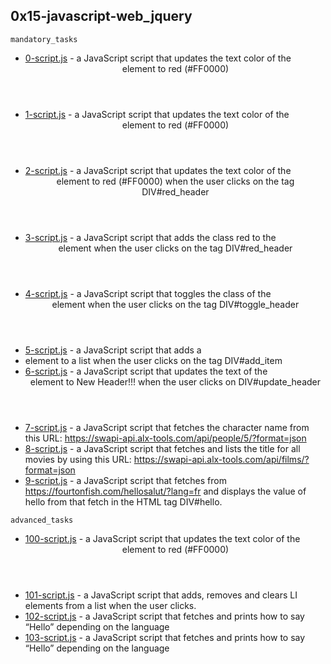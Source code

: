 ## 0x15-javascript-web_jquery

`mandatory_tasks`

* [0-script.js](https://github.com/j88moja-code/alx-higher_level_programming/blob/main/0x15-javascript-web_jquery/0-script.js) - a JavaScript script that updates the text color of the <header> element to red (#FF0000)
* [1-script.js](https://github.com/j88moja-code/alx-higher_level_programming/blob/main/0x15-javascript-web_jquery/1-script.js) - a JavaScript script that updates the text color of the <header> element to red (#FF0000)
* [2-script.js](https://github.com/j88moja-code/alx-higher_level_programming/blob/main/0x15-javascript-web_jquery/2-script.js) - a JavaScript script that updates the text color of the <header> element to red (#FF0000) when the user clicks on the tag DIV#red_header
* [3-script.js](https://github.com/j88moja-code/alx-higher_level_programming/blob/main/0x15-javascript-web_jquery/3-script.js) - a JavaScript script that adds the class red to the <header> element when the user clicks on the tag DIV#red_header
* [4-script.js](https://github.com/j88moja-code/alx-higher_level_programming/blob/main/0x15-javascript-web_jquery/4-script.js) - a JavaScript script that toggles the class of the <header> element when the user clicks on the tag DIV#toggle_header
* [5-script.js](https://github.com/j88moja-code/alx-higher_level_programming/blob/main/0x15-javascript-web_jquery/5-script.js) - a JavaScript script that adds a <li> element to a list when the user clicks on the tag DIV#add_item
* [6-script.js](https://github.com/j88moja-code/alx-higher_level_programming/blob/main/0x15-javascript-web_jquery/6-script.js) - a JavaScript script that updates the text of the <header> element to New Header!!! when the user clicks on DIV#update_header
* [7-script.js](https://github.com/j88moja-code/alx-higher_level_programming/blob/main/0x15-javascript-web_jquery/7-script.js) - a JavaScript script that fetches the character name from this URL: https://swapi-api.alx-tools.com/api/people/5/?format=json
* [8-script.js](https://github.com/j88moja-code/alx-higher_level_programming/blob/main/0x15-javascript-web_jquery/8-script.js) - a JavaScript script that fetches and lists the title for all movies by using this URL: https://swapi-api.alx-tools.com/api/films/?format=json
* [9-script.js](https://github.com/j88moja-code/alx-higher_level_programming/blob/main/0x15-javascript-web_jquery/9-script.js) - a JavaScript script that fetches from https://fourtonfish.com/hellosalut/?lang=fr and displays the value of hello from that fetch in the HTML tag DIV#hello.

`advanced_tasks`

* [100-script.js](https://github.com/j88moja-code/alx-higher_level_programming/blob/main/0x15-javascript-web_jquery/100-script.js) - a JavaScript script that updates the text color of the <header> element to red (#FF0000)
* [101-script.js](https://github.com/j88moja-code/alx-higher_level_programming/blob/main/0x15-javascript-web_jquery/101-script.js) - a JavaScript script that adds, removes and clears LI elements from a list when the user clicks.
* [102-script.js](https://github.com/j88moja-code/alx-higher_level_programming/blob/main/0x15-javascript-web_jquery/102-script.js) - a JavaScript script that fetches and prints how to say “Hello” depending on the language
* [103-script.js](https://github.com/j88moja-code/alx-higher_level_programming/blob/main/0x15-javascript-web_jquery/103-script.js) - a JavaScript script that fetches and prints how to say “Hello” depending on the language
